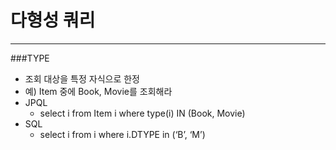 # 다형성 쿼리
***
###TYPE
* 조회 대상을 특정 자식으로 한정
* 예) Item 중에 Book, Movie를 조회해라
* JPQL
  * select i from Item i where type(i) IN (Book, Movie)
* SQL
  * select i from i where i.DTYPE in (‘B’, ‘M’)
